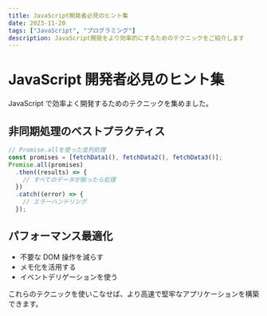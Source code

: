 ```yaml
---
title: JavaScript開発者必見のヒント集
date: 2023-11-20
tags: ["JavaScript", "プログラミング"]
description: JavaScript開発をより効率的にするためのテクニックをご紹介します
---
```


# JavaScript 開発者必見のヒント集

JavaScript で効率よく開発するためのテクニックを集めました。

## 非同期処理のベストプラクティス

```javascript
// Promise.allを使った並列処理
const promises = [fetchData1(), fetchData2(), fetchData3()];
Promise.all(promises)
  .then((results) => {
    // すべてのデータが揃ったら処理
  })
  .catch((error) => {
    // エラーハンドリング
  });
```

## パフォーマンス最適化

- 不要な DOM 操作を減らす
- メモ化を活用する
- イベントデリゲーションを使う

これらのテクニックを使いこなせば、より高速で堅牢なアプリケーションを構築できます。

